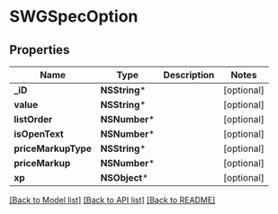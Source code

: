 # SWGSpecOption

## Properties
Name | Type | Description | Notes
------------ | ------------- | ------------- | -------------
**_iD** | **NSString*** |  | [optional] 
**value** | **NSString*** |  | [optional] 
**listOrder** | **NSNumber*** |  | [optional] 
**isOpenText** | **NSNumber*** |  | [optional] 
**priceMarkupType** | **NSString*** |  | [optional] 
**priceMarkup** | **NSNumber*** |  | [optional] 
**xp** | **NSObject*** |  | [optional] 

[[Back to Model list]](../README.md#documentation-for-models) [[Back to API list]](../README.md#documentation-for-api-endpoints) [[Back to README]](../README.md)


